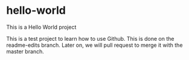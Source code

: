 # hello-world
This is a Hello World project

This is a test project to learn how to use Github. 
This is done on the readme-edits branch. 
Later on, we will pull request to merge it with the master branch.
